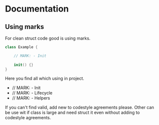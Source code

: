 # Documentation 

## Using marks

For clean struct code good is using marks. 

```swift
class Example {

    // MARK: - Init
    
    init() {}
}
```

Here you find all which using in project.

- // MARK: - Init
- // MARK: - Lifecycle
- // MARK: - Helpers

If you can't find valid, add new to codestyle agreements please. Other can be use wit if class is large and need struct it even without adding to codestyle agreements.
